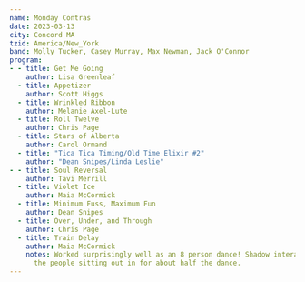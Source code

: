 ```yaml
---
name: Monday Contras
date: 2023-03-13
city: Concord MA
tzid: America/New_York
band: Molly Tucker, Casey Murray, Max Newman, Jack O'Connor
program:
- - title: Get Me Going
    author: Lisa Greenleaf
  - title: Appetizer
    author: Scott Higgs
  - title: Wrinkled Ribbon
    author: Melanie Axel-Lute
  - title: Roll Twelve
    author: Chris Page
  - title: Stars of Alberta
    author: Carol Ormand
  - title: "Tica Tica Timing/Old Time Elixir #2"
    author: "Dean Snipes/Linda Leslie"
- - title: Soul Reversal
    author: Tavi Merrill
  - title: Violet Ice
    author: Maia McCormick
  - title: Minimum Fuss, Maximum Fun
    author: Dean Snipes
  - title: Over, Under, and Through
    author: Chris Page
  - title: Train Delay
    author: Maia McCormick
    notes: Worked surprisingly well as an 8 person dance! Shadow interaction kept
      the people sitting out in for about half the dance.
---
```


